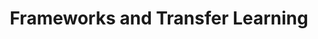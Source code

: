 ---
index: 2
day: "1/29"
title: "Frameworks and Transfer Learning"
slides: /files/slides/2_frameworks_transfer_learning.pdf
puzzle: https://bit.ly/pdl24puzzle2
---